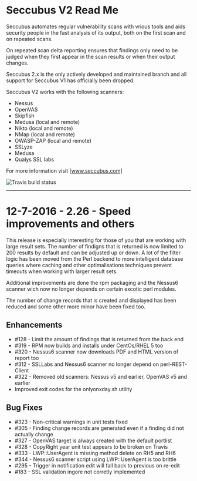 Seccubus V2 Read Me
===================
Seccubus automates regular vulnerability scans with vrious tools and aids 
security people in the fast analysis of its output, both on the first scan and 
on repeated scans.

On repeated scan delta reporting ensures that findings only need to be judged 
when they first appear in the scan results or when their output changes.

Seccubus 2.x is the only actively developed and maintained branch and all support 
for Seccubus V1 has officially been dropped. 

Seccubus V2 works with the following scanners:
* Nessus 
* OpenVAS
* Skipfish
* Medusa (local and remote)
* Nikto (local and remote)
* NMap (local and remote)
* OWASP-ZAP (local and remote)
* SSLyze
* Medusa
* Qualys SSL labs

For more information visit [www.seccubus.com]

![Travis build status](https://travis-ci.org/schubergphilis/Seccubus_v2.svg?branch=master)

---
12-7-2016 - 2.26 - Speed improvements and others
================================================
This release is especially interesting for those of you that are working with large result sets.
The number of findigns that is returned is now limited to 200 results by default and can be adjusted
up or down.
A lot of the filter logic has been moved from the Perl backend to more intelligent database queries 
where caching and other optimalisations techniques prevent timeouts when working with larger result
sets.

Additional improvements are done the rpm packaging and the Nessus6 scanner wich now no longer depends
on certain excotic perl modules.

The number of change records that is created and displayed has been reduced and some other more minor 
have been fixed too.

Enhancements
------------
* #128 - Limit the amount of findings that is returned from the back end 
* #319 - RPM now builds and installs under CentOs/RHEL 5 too
* #320 - Nessus6 scanner now downloads PDF and HTML version of report too
* #312 - SSLLabs and Nessus6 scanner no longer depend on perl-REST-Client
* #322 - Removed old scanners: Nessus v5 and earlier, OpenVAS v5 and earlier
* Improved exit codes for the onlyonxday.sh utility

Bug Fixes
---------
* #323 - Non-critical warnings in unit tests fixed
* #305 - Finding change records are generated even if a finding did not actually change
* #327 - OpenVAS target is always created with the default portlist
* #328 - CopyRight year unit test appears to be broken on Travis
* #333 - LWP::UserAgent is missing method delete on RH5 and RH6
* #344 - Nessus6 scanner script using LWP::UserAgent is too brittle
* #295 - Trigger in notification edit will fall back to previous on re-edit
* #183 - SSL validation ingore not corretly implemented
